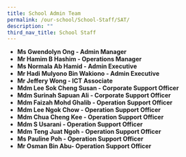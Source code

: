 ```yaml
---
title: School Admin Team
permalink: /our-school/School-Staff/SAT/
description: ""
third_nav_title: School Staff
---
```

*   **Ms Gwendolyn Ong - Admin Manager**  
*   **Mr Hamim B Hashim - Operations Manager**
*   **Ms Normala Ab Hamid - Admin Executive**
*   **Mr Hadi Mulyono Bin Wakiono - Admin Executive**
*   **Mr Jeffery Wong - ICT Associate**
*   **Mdm Lee Sok Cheng Susan - Corporate Support Officer**
*   **Mdm Surinah Sapuan Ali - Corporate Support Officer**
*   **Mdm Faizah Mohd Ghalib - Operation Support Officer**
*   **Mdm Lee Ngok Chow - Operation Support Officer**
*   **Mdm Chua Cheng Kee - Operation Support Officer**
*   **Mdm S Usarani - Operation Support Officer**
*   **Mdm Teng Juat Ngoh - Operation Support Officer**
*   **Ms Pauline Poh - Operation Support Officer**
*   **Mr Osman Bin Abu- Operation Support Officer**